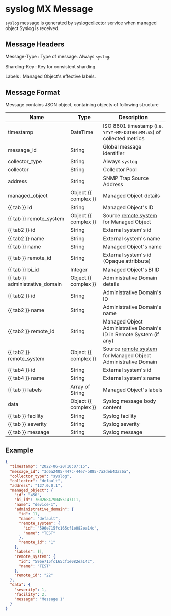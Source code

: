 # syslog MX Message

`syslog` message is generated by [syslogcollector](../services-reference/syslogcollector.md)
service when managed object Syslog is received.

## Message Headers

Message-Type
: Type of message. Always `syslog`.

Sharding-Key
: Key for consistent sharding.

Labels
: Managed Object's effective labels.

## Message Format

Message contains JSON object, containing objects of following structure

| Name                            | Type                 | Description                                                                                         |
| ------------------------------- | -------------------- | --------------------------------------------------------------------------------------------------- |
| timestamp                       | DateTime             | ISO 8601 timestamp (i.e. `YYYY-MM-DDTHH:MM:SS`) of collected metrics                                |
| message_id                      | String               | Global message identifier                                                                           |
| collector_type                  | String               | Always `syslog`                                                                                     |
| collector                       | String               | Collector Pool                                                                                      |
| address                         | String               | SNMP Trap Source Address                                                                            |
| managed_object                  | Object {{ complex }} | Managed Object details                                                                              |
| {{ tab }} id                    | String               | Managed Object's ID                                                                                 |
| {{ tab }} remote_system         | Object {{ complex }} | Source [remote system](../concepts/remote-system/index.md) for Managed Object                       |
| {{ tab2 }} id                   | String               | External system's id                                                                                |
| {{ tab2 }} name                 | String               | External system's name                                                                              |
| {{ tab }} name                  | String               | Managed Object's name                                                                               |
| {{ tab }} remote_id             | String               | External system's id (Opaque attribbute)                                                            |
| {{ tab }} bi_id                 | Integer              | Managed Object's BI ID                                                                              |
| {{ tab }} administrative_domain | Object {{ complex }} | Administrative Domain details                                                                       |
| {{ tab2 }} id                   | String               | Administrative Domain's ID                                                                          |
| {{ tab2 }} name                 | String               | Administrative Domain's name                                                                        |
| {{ tab2 }} remote_id            | String               | Managed Object Administrative Domain's ID in Remote System (if any)                                 |
| {{ tab2 }} remote_system        | Object {{ complex }} | Source [remote system](../concepts/remote-system/index.md) for Managed Object Administrative Domain |
| {{ tab4 }} id                   | String               | External system's id                                                                                |
| {{ tab4 }} name                 | String               | External system's name                                                                              |
| {{ tab }} labels                | Array of String      | Managed Object's labels                                                                             |
| data                            | Object {{ complex }} | Syslog message body content                                                                         |
| {{ tab }} facility              | String               | Syslog facility                                                                                     |
| {{ tab }} severity              | String               | Syslog severity                                                                                     |
| {{ tab }} message               | String               | Syslog message                                                                                      |

## Example

```json
{
  "timestamp": "2022-06-20T10:07:15",
  "message_id": "3d6a2405-447c-44e7-b885-7a2deb43a26a",
  "collector_type": "syslog",
  "collector": "default",
  "address": "127.0.0.1",
  "managed_object": {
    "id": "450",
    "bi_id": 7602684790455147111,
    "name": "device-1",
    "administrative_domain": {
      "id": 11,
      "name": "default",
      "remote_system": {
        "id": "596e715fc165cf1e082ea14c",
        "name": "TEST"
      },
      "remote_id": "1"
    },
    "labels": [],
    "remote_system": {
      "id": "596e715fc165cf1e082ea14c",
      "name": "TEST"
    },
    "remote_id": "22"
  },
  "data": {
    "severity": 1,
    "facility": 2,
    "message": "Message 1"
  }
}
```